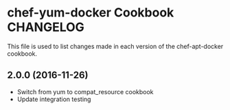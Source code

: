 # chef-yum-docker Cookbook CHANGELOG

This file is used to list changes made in each version of the chef-apt-docker cookbook.

## 2.0.0 (2016-11-26)
- Switch from yum to compat_resource cookbook
- Update integration testing

